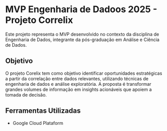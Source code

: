 # MVP Engenharia de Dadoos 2025 - Projeto Correlix
Este projeto representa o MVP desenvolvido no contexto da disciplina de Engenharia de Dados, integrante da pós-graduação em Análise e Ciência de Dados.

## Objetivo ##
O projeto Corelix tem como objetivo identificar oportunidades estratégicas a partir da correlação entre dados relevantes, utilizando técnicas de engenharia de dados e análise exploratória. A proposta é transformar grandes volumes de informação em insights acionáveis que apoiem a tomada de decisão.

## Ferramentas Utilizadas ##
- Google Cloud Plataform
